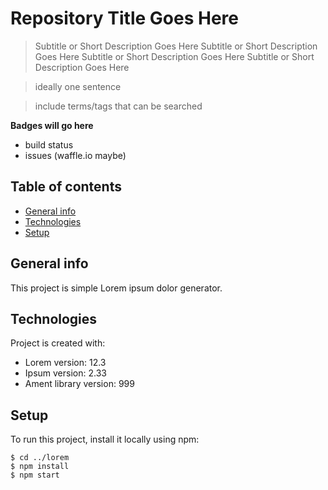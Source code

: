 # Repository Title Goes Here

> Subtitle or Short Description Goes Here Subtitle or Short Description Goes Here
Subtitle or Short Description Goes Here
Subtitle or Short Description Goes Here


> ideally one sentence

> include terms/tags that can be searched

**Badges will go here**

- build status
- issues (waffle.io maybe)

## Table of contents
* [General info](#general-info)
* [Technologies](#technologies)
* [Setup](#setup)

## General info
This project is simple Lorem ipsum dolor generator.
	
## Technologies
Project is created with:
* Lorem version: 12.3
* Ipsum version: 2.33
* Ament library version: 999

## Setup
To run this project, install it locally using npm:

```
$ cd ../lorem
$ npm install
$ npm start
```



